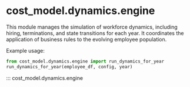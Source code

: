 # cost_model.dynamics.engine

This module manages the simulation of workforce dynamics, including hiring, terminations, and state transitions for each year. It coordinates the application of business rules to the evolving employee population.

Example usage:

```python
from cost_model.dynamics.engine import run_dynamics_for_year
run_dynamics_for_year(employee_df, config, year)
```

::: cost_model.dynamics.engine

